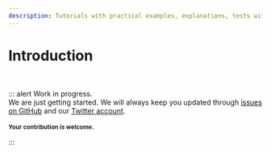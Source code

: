 ```yaml
---
description: Tutorials with practical examples, explanations, tests with screen readers, support, and more, to make your Vue.js components even more accessible.
---
```


# Introduction

<br>

::: alert Work in progress.  
We are just getting started. We will always keep you updated through [issues on GitHub](https://github.com/vue-a11y/vue-a11y.com/issues) and our [Twitter account](https://twitter.com/vue_a11y).  
<br>
<small>**Your contribution is welcome.**</small>

:::
